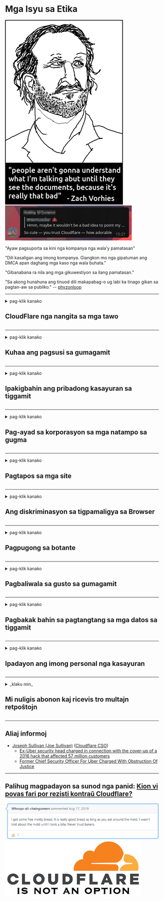 # Mga Isyu sa Etika

![](../image/itsreallythatbad.jpg)
![](../image/telegram/c81238387627b4bfd3dcd60f56d41626.jpg)

"Ayaw pagsuporta sa kini nga kompanya nga wala’y pamatasan"

"Dili kasaligan ang imong kompanya. Giangkon mo nga gipatuman ang DMCA apan daghang mga kaso nga wala buhata."

"Gibanabana ra nila ang mga gikuwestiyon sa ilang pamatasan."

"Sa akong hunahuna ang tinuod dili makapabag-o ug labi ka tinago gikan sa pagtan-aw sa publiko."  -- [phyzonloop](https://twitter.com/phyzonloop)


---


<details>
<summary>pag-klik kanako

## CloudFlare nga nangita sa mga tawo
</summary>


Ang Cloudflare nagpadalag mga email sa spam sa mga dili tiggamit nga Cloudflare.

- Magpadala lang mga email sa mga suskritor nga mipili
- Kung ang giingon sa gumagamit nga "mohunong", hunong nga ipadala ang email

Yano nga yano. Apan wala’y pagtagad si Cloudflare.
Giingon ni Cloudflare nga ang paggamit sa ilang serbisyo makapahunong sa tanan nga mga spammers o mga nag-atake.
Giunsa naton mapahunong ang Cloudflare nga wala ma-aktibo ang Cloudflare?


| 🖼 | 🖼 |
| --- | --- |
| ![](../image/cfspam01.jpg) | ![](../image/cfspam03.jpg) |
| ![](../image/cfspam02.jpg) | ![](../image/cfspambrittany.jpg)<br>![](../image/cfspamtwtr.jpg) |

</details>

---

<details>
<summary>pag-klik kanako

## Kuhaa ang pagsusi sa gumagamit
</summary>


Ang negatibo nga mga pagsusi sa sensor sa Cloudflare.
Kung nag-post ka mga anti-Cloudflare nga teksto sa Twitter, adunay higayon nga makakuha ka tubag gikan sa empleyado sa Cloudflare nga adunay "Dili, dili kini" mensahe.
Kung nag-post ka usa ka negatibo nga pagsusi sa bisan unsang site sa pagsusi, ila kini sulayan.


| 🖼 | 🖼 |
| --- | --- |
| ![](../image/cfcenrev_01.jpg)<br>![](../image/cfcenrev_02.jpg) | ![](../image/cfcenrev_03.jpg) |

</details>

---

<details>
<summary>pag-klik kanako

## Ipakigbahin ang pribadong kasayuran sa tiggamit
</summary>


Adunay daghang problema sa harasment ang Cloudflare.
Ang Cloudflare nagpaambit sa personal nga kasayuran sa mga nagreklamo bahin sa mga host site.
Usahay gihangyo ka nila nga ihatag ang imong tinuod nga ID.
Kung dili nimo gusto nga maharas, giatake, gipatay o gipatay, mas maayo nga magpalayo ka sa mga website sa Cloudflared.


| 🖼 | 🖼 |
| --- | --- |
| ![](../image/cfdox_what.jpg) | ![](../image/cfdox_swat.jpg) |
| ![](../image/cfdox_kill.jpg) | ![](../image/cfdox_threat.jpg) |
| ![](../image/cfdox_dox.jpg) | ![](../image/cfdox_ex1.jpg)<br>![](../image/cfdox_ex2.jpg) |

</details>

---

<details>
<summary>pag-klik kanako

## Pag-ayad sa korporasyon sa mga natampo sa gugma
</summary>


Ang CloudFlare nangayo alang sa mga natampo sa manggugatagon.
Natingala kaayo nga ang usa ka korporasyon sa Amerika mangayo alang sa gugma nga putli kauban ang mga non-profit nga organisasyon nga adunay maayong mga hinungdan.
Kung gusto nimo ang pag-block sa mga tawo o pag-usik sa oras sa uban, mahimo nimong ipangayo ang pipila ka mga pizza para sa mga empleyado sa Cloudflare.


![](../image/cfdonate.jpg)

</details>

---

<details>
<summary>pag-klik kanako

## Pagtapos sa mga site
</summary>


Unsa ang imong buhaton kung mahulog sa kalit ang imong site?
Adunay mga taho nga ang Cloudflare nagtangtang sa pagsulud sa configure o paghunong sa serbisyo nga wala’y pahimangno, hilom.
Gisugyot namon nga makit-an nimo ang labi ka maayong provider.

![](../image/cftmnt.jpg)

</details>

---

<details>
<summary>pag-klik kanako

## Ang diskriminasyon sa tigpamaligya sa Browser
</summary>


Naghatag ang CloudFlare nga labing maayo nga pagtratar sa mga naggamit sa Firefox samtang gihatagan ang pag-atubang nga pagtratar sa mga tiggamit nga dili Tor-Browser sa Tor.
Ang mga tiggamit sa mga Tor kung kinsa sa tama nga pagdumili sa pagpatuman sa dili libre nga javascript nakadawat usab nga pag-indigay.
Kini nga pag-access dili patas mao ang pag-abuso sa neutrality sa network ug pag-abuso sa gahum.

![](../image/browdifftbcx.gif)

- Wala: Mga Tor Browser, Tuo: Chrome. Parehas nga adres sa IP.

![](../image/browserdiff.jpg)

- Wala: Ang Tor Browser Javascript Disabled, Cookie Enabled
- Sa tuo: Gipagana ang Javascript sa Chrome, Disable sa Cookie

![](../image/cfsiryoublocked.jpg)

- QuteBrowser (menor de edad nga browser) nga wala Tor (Clearnet IP)

| ***Browser*** | ***Pag-access sa pagtambal*** |
| --- | --- |
| Tor Browser (Gipadagan ang Javascript) | gitugotan ang pag-access |
| Firefox (Gipadagan ang Javascript) | pag-access gipakaulawan |
| Chromium (Gipadagan ang Javascript) | pag-access gipakaulawan |
| Chromium or Firefox (Gi-disable ang Javascript) | gidumili ang pag-access |
| Chromium or Firefox (Wala’y kapugong ang Cookie) | gidumili ang pag-access |
| QuteBrowser | gidumili ang pag-access |
| lynx | gidumili ang pag-access |
| w3m | gidumili ang pag-access |
| wget | gidumili ang pag-access |


Ngano nga dili nimo gamiton ang button sa Audio aron masulbad ang dali nga hagit?

Oo, adunay usa ka audio button, apan kini kanunay nga dili molihok sa Tor.
Makuha nimo kini nga mensahe kung gi-klik nimo kini:

```
Sulayi pag-usab sa ulahi
Ang imong computer o network mahimong magpadala mga awtomatikong pangutana.
Aron mapanalipdan ang among mga tiggamit, dili kami makaproseso sa imong hangyo karon.
Alang sa dugang nga mga detalye pagbisita sa among panid nga panid
```

</details>

---

<details>
<summary>pag-klik kanako

## Pagpugong sa botante
</summary>


Ang mga botante sa estado sa US nagparehistro sa pagboto sa katapusan pinaagi sa website sa sekretaryo sa estado sa estado nga ilang gipuy-an.
Ang mga opisina sa sekretaryo nga kontrolado sa Republikano nakiglambigit sa pagpugong sa mga botante pinaagi sa pag-prox sa website sa sekretaryo sa estado pinaagi sa Cloudflare.
Ang mapintas nga pagtratar sa Cloudflare sa mga tiggamit sa Tor, ang posisyon sa MITM ingon usa ka sentralisado nga punto sa pag-monitor sa kalibutan, ug ang makadaot nga papel sa kinatibuk-an naghimo sa mga botante nga magpapili nga magparehistro.
Ang mga Liberal labi na nga nagbaton sa pagkapribado.
Ang mga porma sa pagparehistro sa botante nakolekta ang sensitibo nga kasayuran bahin sa pampulitika nga pagpahiluna sa botante, personal nga pisikal nga adres, numero sa seguridad sa sosyal, ug petsa sa pagkatawo.
Kadaghanan sa mga estado naghimo lamang usa ka subset sa kana nga kasayuran nga magamit sa publiko, apan nakita sa Cloudflare ang tanan nga kasayuran sa dihang adunay usa nga nagparehistro sa pagboto.

Hinumdumi nga ang pagparehistro sa papel dili makalikay sa Cloudflare tungod kay ang sekretaryo sa mga kawani sa pagpasok sa datos sa estado lagmit nga mogamit sa Cloudflare website aron makasulod sa datos.

| 🖼 | 🖼 |
| --- | --- |
| ![](../image/cfvotm_01.jpg) | ![](../image/cfvotm_02.jpg) |

- Ang Change.org usa ka bantog nga website alang sa pagkolekta og mga boto ug paglihok.
“ang mga tawo bisan diin nagasugod mga kampanya, nagpalihok sa mga tigsuporta, ug nagtrabaho kauban ang mga naghimog desisyon aron magmaneho mga solusyon.”
Ikasubo, daghang mga tawo ang dili makatan-aw sa change.org tungod sa agresibo nga pagsala sa Cloudflare.
Gipugngan sila gikan sa pagpirma sa petisyon, sa ingon wala iapil gikan sa usa ka demokratikong proseso.
Ang paggamit sa ubang mga platform nga wala cloudflared sama sa OpenPetition makatabang sa pag-ayo sa problema.

| 🖼 | 🖼 |
| --- | --- |
| ![](../image/changeorgasn.jpg) | ![](../image/changeorgtor.jpg) |

- Ang "Athenian Project" sa Cloudflare nagtanyag libre nga panalipod sa lebel sa negosyo sa estado ug lokal nga website sa eleksyon.
Giingon nila nga "ang ilang mga konstituwente maka-access sa kasayuran sa eleksyon ug pagrehistro sa botante" apan kini bakak tungod kay daghang mga tawo ang dili gyud maka-browse sa site.

</details>

---

<details>
<summary>pag-klik kanako

## Pagbaliwala sa gusto sa gumagamit
</summary>


Kung mopili ka usa ka butang, gilauman nga wala ka makadawat email bahin niini.
Wala manumbaling sa Cloudflare ang kagustohan sa tiggamit ug ipakigbahin ang mga datos sa mga korporasyon sa third-party nga wala’y pagtugot sa kustomer.
Kung gigamit nimo ang ilang libre nga plano, usahay magpadala sila email sa kanimo nga naghangyo sa pagpalit sa binulan nga suskrisyon.

![](../image/cfviopl_tp.jpg)

</details>

---

<details>
<summary>pag-klik kanako

## Pagbakak bahin sa pagtangtang sa mga datos sa tiggamit
</summary>


Sumala sa kini nga blog sa kostumer nga ex-cloudflare, namakak ang Cloudflare bahin sa pagtangtang sa mga account.
Karon, daghang mga kompanya ang nagpadayon sa imong data pagkahuman nimo gisirhan o gitangtang ang imong account.
Kadaghanan sa mga maayong kompanya naghisgot bahin niini sa ilang palisiya sa pagkapribado.
Cloudflare? Dili.

```
2019-08-05 Gipadala kanako sa CloudFlare ang pagkumpirma nga gikuha nila ang akong account.
2019-10-02 Nakadawat ako email gikan sa CloudFlare "tungod kay ako usa ka kostumer"
```

Ang Cloudflare wala mahibal-an bahin sa pulong "tangtanga".
Kung kini gikuha gyud, ngano nga kini nga ex-customer adunay usa ka email?
Giingon usab niya nga ang palisiya sa privacy ni Cloudflare wala maghisgot bahin niini.

```
Ang ilang bag-ong palisiya sa pagkapribado wala maghisgot sa pagpadayon sa datos sa usa ka tuig.
```

![](../image/cfviopl_notdel.jpg)

Giunsa nimo masaligan ang Cloudflare kung ang ilang palisiya sa pagkapribado usa ka LIE?

</details>

---

<details>
<summary>pag-klik kanako

## Ipadayon ang imong personal nga kasayuran
</summary>


Lisud ang lebel sa pag-undang sa account sa Cloudflare.

```
Pagsumite usa ka tiket sa suporta gamit ang kategorya nga "Account",
ug hangyo ang pagtangtang sa account sa lawas sa mensahe.
Kinahanglan nga wala ka mga domain o credit card nga gilakip sa imong account sa wala pa mangayo pagtangtang.
```

Madawat nimo kini nga email sa kumpirmasyon.

![](../image/cf_deleteandkeep.jpg)

"Gisugdan namon ang pagproseso sa imong hangyo sa pagtangtang" apan "Kami magpadayon sa pagtipig sa imong personal nga kasayuran".

Mahimo ba nimo "pagsalig" kini?

</details>

---

<details>
<summary>_klaku min_

## Mi nuligis abonon kaj ricevis tro multajn retpoŝtojn
</summary>


La uzanto nuligis sian 'Cloudflare stream' abonon kaj li ricevas retpoŝtajn memorigilojn ĉiutage por rememorigi lin pri nuligita abono.
Ne estas malaprobita butono. Kiel vi ĉesas ĉi tiun frenezon?

![](../image/barrageemailcancelsubscription.jpg)

Cloudflare diris al ĉi tiu uzanto kontakti subtenteamo kaj peti ĉiujn viajn enhavojn forigi.

- [t](https://web.archive.org/web/20210412165334/https://twitter.com/JohnHaldson/status/1381651569247088650)

</details>

---

## Aliaj informoj

- [Joseph Sullivan (Joe Sullivan)](../cloudflare_inc/cloudflare_members.md) ([Cloudflare CSO](https://twitter.com/eastdakota/status/1296522269313785862))
  - [Ex-Uber security head charged in connection with the cover-up of a 2016 hack that affected 57 million customers](https://www.businessinsider.com/uber-data-hack-security-head-joe-sullivan-charged-cover-up-2020-8)
  - [Former Chief Security Officer For Uber Charged With Obstruction Of Justice](https://www.justice.gov/usao-ndca/pr/former-chief-security-officer-uber-charged-obstruction-justice)


---

## Palihug magpadayon sa sunod nga panid:   [Kion vi povas fari por rezisti kontraŭ Cloudflare?](cb.action.md)

![](../image/freemoldybread.jpg)
![](../image/cfisnotanoption.jpg)
